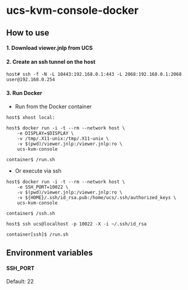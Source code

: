 # ucs-kvm-console-docker

## How to use

#### 1. Download viewer.jnlp from UCS

#### 2. Create an ssh tunnel on the host

```
host# ssh -f -N -L 10443:192.168.0.1:443 -L 2068:192.168.0.1:2068 user@192.168.0.254
```

#### 3. Run Docker

* Run from the Docker container
```
host$ xhost local:

host$ docker run -i -t --rm --network host \
    -e DISPLAY=$DISPLAY \
    -v /tmp/.X11-unix:/tmp/.X11-unix \
    -v $(pwd)/viewer.jnlp:/viewer.jnlp:ro \
    ucs-kvm-console

container$ /run.sh
```

* Or execute via ssh
```
host$ docker run -i -t --rm --network host \
    -e SSH_PORT=10022 \
    -v $(pwd)/viewer.jnlp:/viewer.jnlp:ro \
    -v ${HOME}/.ssh/id_rsa.pub:/home/ucs/.ssh/authorized_keys \
    ucs-kvm-console
    
container$ /ssh.sh

host$ ssh ucs@localhost -p 10022 -X -i ~/.ssh/id_rsa

container[ssh]$ /run.sh
```

## Environment variables

#### SSH_PORT

Default: 22
